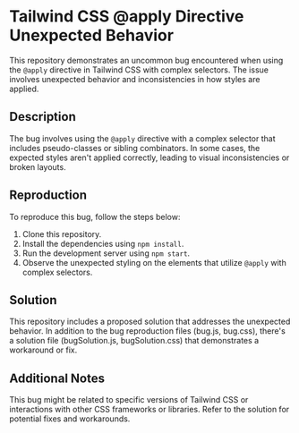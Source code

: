 # Tailwind CSS @apply Directive Unexpected Behavior
This repository demonstrates an uncommon bug encountered when using the `@apply` directive in Tailwind CSS with complex selectors. The issue involves unexpected behavior and inconsistencies in how styles are applied.

## Description
The bug involves using the `@apply` directive with a complex selector that includes pseudo-classes or sibling combinators. In some cases, the expected styles aren't applied correctly, leading to visual inconsistencies or broken layouts.

## Reproduction
To reproduce this bug, follow the steps below:
1. Clone this repository.
2. Install the dependencies using `npm install`.
3. Run the development server using `npm start`.
4. Observe the unexpected styling on the elements that utilize `@apply` with complex selectors.

## Solution
This repository includes a proposed solution that addresses the unexpected behavior. In addition to the bug reproduction files (bug.js, bug.css), there's a solution file (bugSolution.js, bugSolution.css) that demonstrates a workaround or fix.

## Additional Notes
This bug might be related to specific versions of Tailwind CSS or interactions with other CSS frameworks or libraries. Refer to the solution for potential fixes and workarounds.